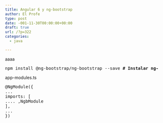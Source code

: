 ```yaml
---
title: Angular 6 y ng-bootstrap
author: El Profe
type: post
date: -001-11-30T00:00:00+00:00
draft: true
url: /?p=322
categories:
  - java

---
```

aaaa

<pre>npm install @ng-bootstrap/ng-bootstrap --save <strong># Instalar ng-bootstrap</strong></pre>

app-modules.ts

<pre>@NgModule({
...
imports: [
.... ,NgbModule
],
...
})</pre>